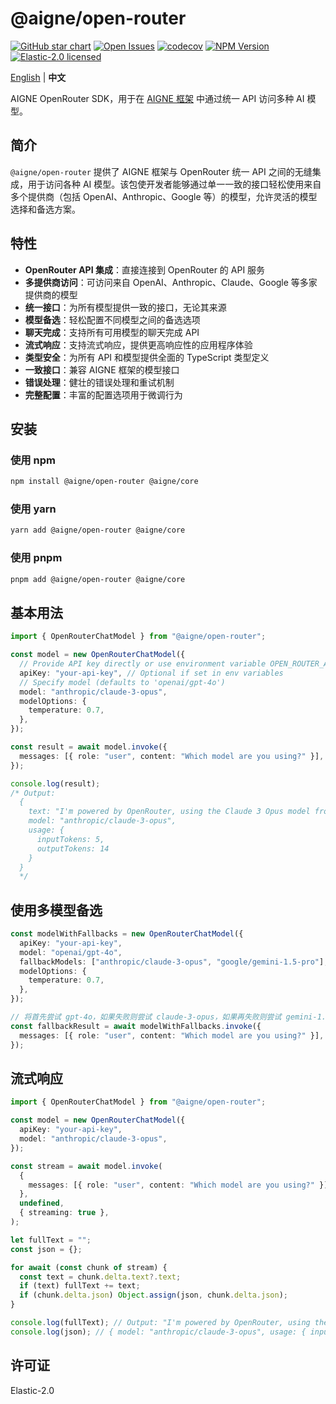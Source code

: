 # @aigne/open-router

[![GitHub star chart](https://img.shields.io/github/stars/AIGNE-io/aigne-framework?style=flat-square)](https://star-history.com/#AIGNE-io/aigne-framework)
[![Open Issues](https://img.shields.io/github/issues-raw/AIGNE-io/aigne-framework?style=flat-square)](https://github.com/AIGNE-io/aigne-framework/issues)
[![codecov](https://codecov.io/gh/AIGNE-io/aigne-framework/graph/badge.svg?token=DO07834RQL)](https://codecov.io/gh/AIGNE-io/aigne-framework)
[![NPM Version](https://img.shields.io/npm/v/@aigne/open-router)](https://www.npmjs.com/package/@aigne/open-router)
[![Elastic-2.0 licensed](https://img.shields.io/npm/l/@aigne/open-router)](https://github.com/AIGNE-io/aigne-framework/blob/main/LICENSE.md)

[English](README.md) | **中文**

AIGNE OpenRouter SDK，用于在 [AIGNE 框架](https://github.com/AIGNE-io/aigne-framework) 中通过统一 API 访问多种 AI 模型。

## 简介

`@aigne/open-router` 提供了 AIGNE 框架与 OpenRouter 统一 API 之间的无缝集成，用于访问各种 AI 模型。该包使开发者能够通过单一一致的接口轻松使用来自多个提供商（包括 OpenAI、Anthropic、Google 等）的模型，允许灵活的模型选择和备选方案。

## 特性

* **OpenRouter API 集成**：直接连接到 OpenRouter 的 API 服务
* **多提供商访问**：可访问来自 OpenAI、Anthropic、Claude、Google 等多家提供商的模型
* **统一接口**：为所有模型提供一致的接口，无论其来源
* **模型备选**：轻松配置不同模型之间的备选选项
* **聊天完成**：支持所有可用模型的聊天完成 API
* **流式响应**：支持流式响应，提供更高响应性的应用程序体验
* **类型安全**：为所有 API 和模型提供全面的 TypeScript 类型定义
* **一致接口**：兼容 AIGNE 框架的模型接口
* **错误处理**：健壮的错误处理和重试机制
* **完整配置**：丰富的配置选项用于微调行为

## 安装

### 使用 npm

```bash
npm install @aigne/open-router @aigne/core
```

### 使用 yarn

```bash
yarn add @aigne/open-router @aigne/core
```

### 使用 pnpm

```bash
pnpm add @aigne/open-router @aigne/core
```

## 基本用法

```typescript file="test/open-router-chat-model.test.ts" region="example-openrouter-chat-model"
import { OpenRouterChatModel } from "@aigne/open-router";

const model = new OpenRouterChatModel({
  // Provide API key directly or use environment variable OPEN_ROUTER_API_KEY
  apiKey: "your-api-key", // Optional if set in env variables
  // Specify model (defaults to 'openai/gpt-4o')
  model: "anthropic/claude-3-opus",
  modelOptions: {
    temperature: 0.7,
  },
});

const result = await model.invoke({
  messages: [{ role: "user", content: "Which model are you using?" }],
});

console.log(result);
/* Output:
  {
    text: "I'm powered by OpenRouter, using the Claude 3 Opus model from Anthropic.",
    model: "anthropic/claude-3-opus",
    usage: {
      inputTokens: 5,
      outputTokens: 14
    }
  }
  */
```

## 使用多模型备选

```typescript
const modelWithFallbacks = new OpenRouterChatModel({
  apiKey: "your-api-key",
  model: "openai/gpt-4o",
  fallbackModels: ["anthropic/claude-3-opus", "google/gemini-1.5-pro"], // 备选顺序
  modelOptions: {
    temperature: 0.7,
  },
});

// 将首先尝试 gpt-4o，如果失败则尝试 claude-3-opus，如果再失败则尝试 gemini-1.5-pro
const fallbackResult = await modelWithFallbacks.invoke({
  messages: [{ role: "user", content: "Which model are you using?" }],
});
```

## 流式响应

```typescript file="test/open-router-chat-model.test.ts" region="example-openrouter-chat-model-streaming"
import { OpenRouterChatModel } from "@aigne/open-router";

const model = new OpenRouterChatModel({
  apiKey: "your-api-key",
  model: "anthropic/claude-3-opus",
});

const stream = await model.invoke(
  {
    messages: [{ role: "user", content: "Which model are you using?" }],
  },
  undefined,
  { streaming: true },
);

let fullText = "";
const json = {};

for await (const chunk of stream) {
  const text = chunk.delta.text?.text;
  if (text) fullText += text;
  if (chunk.delta.json) Object.assign(json, chunk.delta.json);
}

console.log(fullText); // Output: "I'm powered by OpenRouter, using the Claude 3 Opus model from Anthropic."
console.log(json); // { model: "anthropic/claude-3-opus", usage: { inputTokens: 5, outputTokens: 14 } }
```

## 许可证

Elastic-2.0
